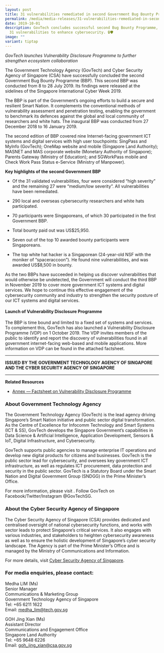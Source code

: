 ```yaml
---
layout: post
title: 31 vulnerabilities remediated in second Government Bug Bounty Programme
permalink: /media/media-releases/31-vulnerabilities-remediated-in-second-government-bug-bounty-programme/
date: 2019-10-01
description: GovTech concludes successful second Bug Bounty Programme, remedying
  31 vulnerabilities to enhance cybersecurity. 🔒🛡️
image: ""
variant: tiptap
---
```

<p><em>GovTech launches Vulnerability Disclosure Programme to further strengthen ecosystem collaboration</em>
</p>
<p>The Government Technology Agency (GovTech) and Cyber Security Agency of
Singapore (CSA) have successfully concluded the second Government Bug Bounty
Programme (BBP). This second BBP was conducted from 8 to 28 July 2019.
Its findings were released at the sidelines of the Singapore International
Cyber Week 2019.</p>
<p>The BBP is part of the Government’s ongoing efforts to build a secure
and resilient Smart Nation. It complements the conventional methods of
vulnerability assessment and penetration testing, enabling the government
to benchmark its defences against the global and local community of researchers
and white hats. The inaugural BBP was conducted from 27 December 2018 to
16 January 2019.</p>
<p>The second edition of BBP covered nine Internet-facing government ICT
systems and digital services with high user touchpoints: SingPass and MyInfo
(GovTech); OneMap website and mobile (Singapore Land Authority); MASNET
and MAS corporate website (Monetary Authority of Singapore); Parents Gateway
(Ministry of Education); and SGWorkPass mobile and Check Work Pass Status
e-Service (Ministry of Manpower).</p>
<p><strong>Key highlights of the second Government BBP</strong>
</p>
<ul data-tight="true" class="tight">
<li>
<p>Of the 31 validated vulnerabilities, four were considered “high severity”
and the remaining 27 were “medium/low severity”. All vulnerabilities have
been remediated.</p>
</li>
<li>
<p>290 local and overseas cybersecurity researchers and white hats participated.</p>
</li>
<li>
<p>70 participants were Singaporeans, of which 30 participated in the first
Government BBP.</p>
</li>
<li>
<p>Total bounty paid out was US$25,950.</p>
</li>
<li>
<p>Seven out of the top 10 awarded bounty participants were Singaporeans.</p>
</li>
<li>
<p>The top white hat hacker is a Singaporean (24-year-old NSF with the moniker
of “spaceraccoon”). He found nine vulnerabilities, and was awarded US$8,500
in bounty.</p>
</li>
</ul>
<p>As the two BBPs have succeeded in helping us discover vulnerabilities
that would otherwise be undetected, the Government will conduct the third
BBP in November 2019 to cover more government ICT systems and digital services.
We hope to continue this effective engagement of the cybersecurity community
and industry to strengthen the security posture of our ICT systems and
digital services.</p>
<h4><strong>Launch of Vulnerability Disclosure Programme</strong> </h4>
<p>The BBP is time bound and limited to a fixed set of systems and services.
To complement this, GovTech has also launched a Vulnerability Disclosure
Programme (VDP) on 1 October 2019. The VDP invites members of the public
to identify and report the discovery of vulnerabilities found in all government
internet-facing web-based and mobile applications. More information on
VDP can be found in the attached factsheet.</p>
<hr>
<p><strong>ISSUED BY THE GOVERNMENT TECHNOLOGY AGENCY OF SINGAPORE AND THE CYBER SECURITY AGENCY OF SINGAPORE</strong>
</p>
<hr>
<p><strong>Related Resources</strong>
</p>
<ul data-tight="true" class="tight">
<li>
<p><a href="/files/media/media-releases/Annex___Factsheet_on_Vulnerability_Disclosure_Programme.pdf" rel="noopener noreferrer nofollow" target="_blank">Annex — Factsheet on Vulnerability Disclosure Programme</a>
</p>
</li>
</ul>
<h3><strong>About Government Technology Agency</strong></h3>
<p>The Government Technology Agency (GovTech) is the lead agency driving
Singapore’s Smart Nation initiative and public sector digital transformation.
As the Centre of Excellence for Infocomm Technology and Smart Systems (ICT
&amp; SS), GovTech develops the Singapore Government’s capabilities in
Data Science &amp; Artificial Intelligence, Application Development, Sensors
&amp; IoT, Digital Infrastructure, and Cybersecurity.</p>
<p>GovTech supports public agencies to manage enterprise IT operations and
develop new digital products for citizens and businesses. GovTech is the
public sector lead for cybersecurity, and oversees key government ICT infrastructure,
as well as regulates ICT procurement, data protection and security in the
public sector. GovTech is a Statutory Board under the Smart Nation and
Digital Government Group (SNDGG) in the Prime Minister’s Office.</p>
<p>For more information, please visit . Follow GovTech on Facebook/Twitter/Instagram
@GovTechSG.</p>
<h3><strong>About the Cyber Security Agency of Singapore</strong></h3>
<p>The Cyber Security Agency of Singapore (CSA) provides dedicated and centralised
oversight of national cybersecurity functions, and works with sector leads
to protect Singapore’s critical services. It also engages with various
industries, and stakeholders to heighten cybersecurity awareness as well
as to ensure the holistic development of Singapore’s cyber security landscape.
The Agency is part of the Prime Minister’s Office and is managed by the
Ministry of Communications and Information.</p>
<p>For more details, visit <a href="https://www.csa.gov.sg/" rel="noopener noreferrer nofollow" target="_blank">Cyber Security Agency of Singapore</a>.</p>
<h3><strong>For media enquiries, please contact:</strong></h3>
<p>Medha LIM (Ms)
<br>Senior Manager
<br>Communications &amp; Marketing Group
<br>Government Technology Agency of Singapore
<br>Tel: +65 6211 1622
<br>Email: <a href="mailto:medha_lim@tech.gov.sg" rel="noopener noreferrer nofollow" target="_blank"><u>medha_lim@tech.gov.sg</u></a>
</p>
<p>GOH Jing Xian (Ms)
<br>Assistant Director
<br>Communications and Engagement Office
<br>Singapore Land Authority
<br>Tel: +65 9648 6226
<br>Email: <a href="mailto:goh_jing_xian@csa.gov.sg" rel="noopener noreferrer nofollow" target="_blank"><u>goh_jing_xian@csa.gov.sg</u></a>
</p>